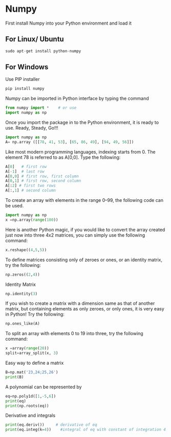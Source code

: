 # Numpy

First install Numpy into your Python environment and load it 


## For Linux/ Ubuntu 
```python
sudo apt-get install python-numpy
```
## For Windows 
Use PIP installer
```python
pip install numpy
```

Numpy can be imported in Python interface by typing the command 
```python
from numpy import *    # or use
import numpy as np
```
Once you import the package in to the Python environment, it is ready to use. Ready, Steady, Go!!!

```python
import numpy as np 
A= np.array ([[78, 41, 53], [65, 86, 49], [94, 49, 56]])
```

Like most modern programming languages, indexing starts from 0. The element 78 is referred to as A[0,0]. Type the following:

```python
A[0]   # first row  
A[-1]  # last row 
A[0,0] # first row, first column 
A[0,1] # first row, second column 
A[:2] # first two rows  
A[:,1] # second column
```

To create an array with elements in the range 0–99, the following code can be used. 

```python
import numpy as np		
x =np.array(range(100))
```

Here is another Python magic, if you would like to convert the array created just now into three 4x2 matrices, you can simply use the following command:

```python
x.reshape((4,5,5)) 
```

To define matrices consisting only of zeroes or ones, or an identity matrix, try the following:

```python
np.zeros((2,4)) 
```
Identity Matrix

```python
np.identity(3)
```

If you wish to create a matrix with a dimension same as that of another matrix, but containing elements as only zeroes, or only ones, it is very easy in Python! Try the following:

```python
np.ones_like(A)
```

To split an array with elements 0 to 19 into three, try the following command:
```python
x =array(range(20))
split=array_split(x, 3)
```
Easy way to define a matrix
```python
B=np.mat('23,24;25,26')
print(B)

```

A polynomial can be represented by
```python
eq=np.poly1d([1,-5,6])
print(eq)
print(np.roots(eq))
```
Derivative and integrals
```python
print(eq.deriv())	  # derivative of eq	
print(eq.integ(k=4))    #integral of eq with constant of integration 4
```



